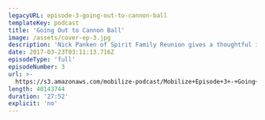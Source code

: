 ```yaml
---
legacyURL: episode-3-going-out-to-cannon-ball
templateKey: podcast
title: 'Going Out to Cannon Ball'
image: /assets/cover-ep-3.jpg
description: 'Nick Panken of Spirit Family Reunion gives a thoughtful interview about resistance, vulnerability and honesty, and his protest song: Going Out To Cannon Ball.'
date: 2017-03-23T03:11:13.716Z
episodeType: 'full'
episodeNumber: 3
url: >-
  https://s3.amazonaws.com/mobilize-podcast/Mobilize+Episode+3+-+Going+Out+To+Cannon+Ball.mp3
length: 40143744
duration: '27:52'
explicit: 'no'
---
```

